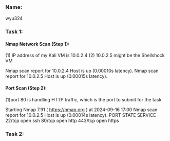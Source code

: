 
### Name:
wyu324

### Task 1: 

####  Nmap Network Scan (Step 1):
(1) IP address of my Kali VM is 10.0.2.4
(2) 10.0.2.5 might be the Shellshock VM

Nmap scan report for 10.0.2.4
Host is up (0.00010s latency).
Nmap scan report for 10.0.2.5
Host is up (0.00015s latency).


####  Port Scan (Step 2):
(1)port 80 is handling HTTP traffic, which is the port to submit for the task

Starting Nmap 7.91 ( https://nmap.org ) at 2024-09-16 17:00
Nmap scan report for 10.0.2.5
Host is up (0.00014s latency).
PORT      STATE SERVICE
22/tcp    open  ssh
80/tcp    open  http
443/tcp   open  https


### Task 2: 
